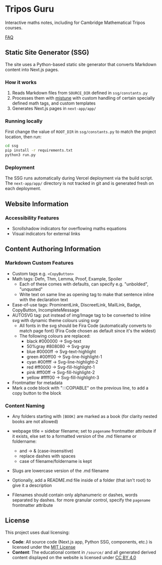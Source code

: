 # Tripos Guru

Interactive maths notes, including for Cambridge Mathematical Tripos courses.

[FAQ](https://tripos.guru/#faq)

## Static Site Generator (SSG)

The site uses a Python-based static site generator that converts Markdown content into Next.js pages.

### How it works

1. Reads Markdown files from `SOURCE_DIR` defined in `ssg/constants.py`
2. Processes them with [mistune](https://github.com/lepture/mistune) with custom handling of certain specially defined math tags, and custom templates
3. Generates Next.js pages in `next-app/app/`

### Running locally

First change the value of `ROOT_DIR` in `ssg/constants.py` to match the project location, then run:

```bash
cd ssg
pip install -r requirements.txt
python3 run.py
```

### Deployment

The SSG runs automatically during Vercel deployment via the build script. The `next-app/app/` directory is not tracked in git and is generated fresh on each deployment.

## Website Information

### Accessibility Features
- Scrollshadow indicators for overflowing maths equations
- Visual indicators for external links

## Content Authoring Information

### Markdown Custom Features

- Custom tags e.g. `<CopyButton>`
- Math tags: Defn, Thm, Lemma, Proof, Example, Spoiler
    - Each of these comes with defaults, can specify e.g. "unbolded", "unquoted"
    - Write text on same line as opening tag to make that sentence inline with the declaration text
- Ease-of-use tags: ProminentLink, DiscreetLink, MailLink, Badge, CopyButton, IncompleteMessage
- AUTOSVG tag: put instead of img/Image tag to be converted to inline svg with dynamic theme colours using svgr
    - All fonts in the svg should be Fira Code (automatically converts to match page font) (Fira Code chosen as default since it's the widest)
    - The following colours are replaced:
        - black   #000000 -> Svg-text
        - 50%gray #808080 -> Svg-gray
        - blue    #0000ff -> Svg-text-highlight
        - green   #00ff00 -> Svg-line-highlight-1
        - cyan    #00ffff -> Svg-line-highlight-2
        - red     #ff0000 -> Svg-fill-highlight-1
        - pink    #ff00ff -> Svg-fill-highlight-2
        - yellow  #ffff00 -> Svg-fill-highlight-3
- Frontmatter for metadata
- Mark a code block with ":::COPIABLE" on the previous line, to add a copy button to the block

### Content Naming

- Any folders starting with `[BOOK]` are marked as a book (for clarity nested books are not allowed)

- webpage title = sidebar filename; set to `pagename` frontmatter attribute if it exists, else set to a formatted version of the .md filename or foldername:
    - and -> & (case-insensitive)
    - replace dashes with spaces
    - case of filename/foldername is kept

- Slugs are lowercase version of the .md filename

- Optionally, add a README.md file inside of a folder (that isn't root) to give it a description

- Filenames should contain only alphanumeric or dashes, words separated by dashes. for more granular control, specify the `pagename` frontmatter attribute

## License

This project uses dual licensing:

- **Code**: All source code (Next.js app, Python SSG, components, etc.) is licensed under the [MIT License](LICENSE)
- **Content**: The educational content in `/source/` and all generated derived content displayed on the website is licensed under [CC BY 4.0](LICENSE-CONTENT)